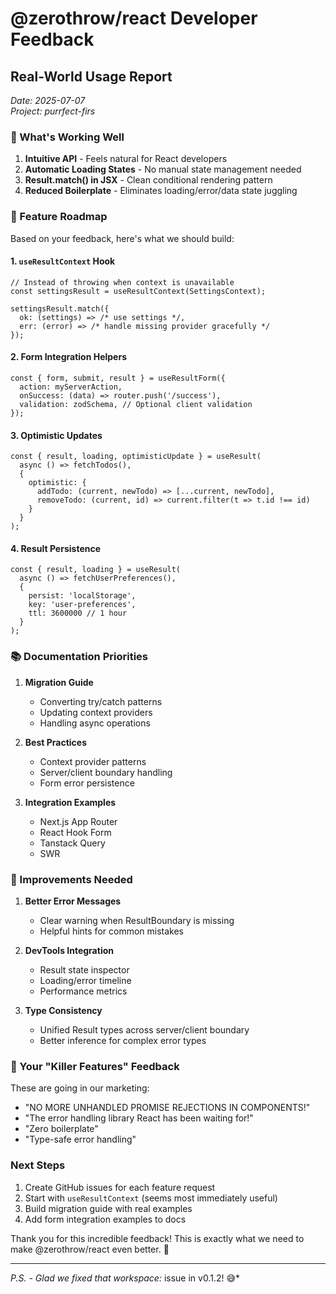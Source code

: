 # @zerothrow/react Developer Feedback

## Real-World Usage Report
*Date: 2025-07-07*  
*Project: purrfect-firs*

### 🎯 What's Working Well

1. **Intuitive API** - Feels natural for React developers
2. **Automatic Loading States** - No manual state management needed
3. **Result.match() in JSX** - Clean conditional rendering pattern
4. **Reduced Boilerplate** - Eliminates loading/error/data state juggling

### 🚀 Feature Roadmap

Based on your feedback, here's what we should build:

#### 1. `useResultContext` Hook
```tsx
// Instead of throwing when context is unavailable
const settingsResult = useResultContext(SettingsContext);

settingsResult.match({
  ok: (settings) => /* use settings */,
  err: (error) => /* handle missing provider gracefully */
});
```

#### 2. Form Integration Helpers
```tsx
const { form, submit, result } = useResultForm({
  action: myServerAction,
  onSuccess: (data) => router.push('/success'),
  validation: zodSchema, // Optional client validation
});
```

#### 3. Optimistic Updates
```tsx
const { result, loading, optimisticUpdate } = useResult(
  async () => fetchTodos(),
  { 
    optimistic: {
      addTodo: (current, newTodo) => [...current, newTodo],
      removeTodo: (current, id) => current.filter(t => t.id !== id)
    }
  }
);
```

#### 4. Result Persistence
```tsx
const { result, loading } = useResult(
  async () => fetchUserPreferences(),
  { 
    persist: 'localStorage',
    key: 'user-preferences',
    ttl: 3600000 // 1 hour
  }
);
```

### 📚 Documentation Priorities

1. **Migration Guide**
   - Converting try/catch patterns
   - Updating context providers
   - Handling async operations

2. **Best Practices**
   - Context provider patterns
   - Server/client boundary handling
   - Form error persistence

3. **Integration Examples**
   - Next.js App Router
   - React Hook Form
   - Tanstack Query
   - SWR

### 🔧 Improvements Needed

1. **Better Error Messages**
   - Clear warning when ResultBoundary is missing
   - Helpful hints for common mistakes

2. **DevTools Integration**
   - Result state inspector
   - Loading/error timeline
   - Performance metrics

3. **Type Consistency**
   - Unified Result types across server/client boundary
   - Better inference for complex error types

### 🎉 Your "Killer Features" Feedback

These are going in our marketing:
- "NO MORE UNHANDLED PROMISE REJECTIONS IN COMPONENTS!"
- "The error handling library React has been waiting for!"
- "Zero boilerplate"
- "Type-safe error handling"

### Next Steps

1. Create GitHub issues for each feature request
2. Start with `useResultContext` (seems most immediately useful)
3. Build migration guide with real examples
4. Add form integration examples to docs

Thank you for this incredible feedback! This is exactly what we need to make @zerothrow/react even better. 🚀

---

*P.S. - Glad we fixed that workspace:* issue in v0.1.2! 😅*